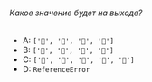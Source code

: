 ###### <a name=20191009></a>Какое значение будет на выходе?

-   A: `['🍕', '🍫', '🥑', '🍔']`
-   B: `['🍝', '🍫', '🥑', '🍔']`
-   C: `['🍝', '🍕', '🍫', '🥑', '🍔']` 
-   D: `ReferenceError`
